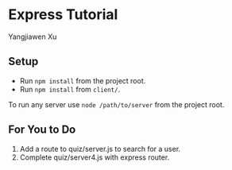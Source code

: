 # Express Tutorial
Yangjiawen Xu

## Setup
- Run `npm install` from the project root.
- Run `npm install` from `client/`.

To run any server use `node /path/to/server` from the project root.

## For You to Do

1. Add a route to quiz/server.js to search for a user.
2. Complete quiz/server4.js with express router.